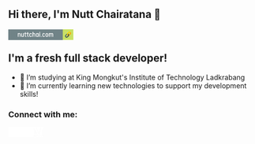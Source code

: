 ## Hi there, I'm Nutt Chairatana 👋

[<img align="left" alt="nuttchai.com" height="22px" src="./icons/website-btn.png" />][website]
<br />

## I'm a fresh full stack developer!

- 🔭 I’m studying at King Mongkut's Institute of Technology Ladkrabang
- 🌱 I’m currently learning new technologies to support my development skills!

### Connect with me:

[<img align="left" alt="nuttchai.com" height="20px" src="./icons/world.png" />][website]
[<img align="left" alt="nuttchai | LinkedIn" height="20px" src="./icons/linkedin.png" />][linkedin]
[<img align="left" alt="nuttchai | Facebook" height="20px" src="./icons/facebook.png" />][linkedin]
[<img align="left" alt="nuttchai | Medium" height="20px" src="./icons/medium.png" />][linkedin]

[website]: https://www.nuttchai.com
[linkedin]: https://www.linkedin.com/in/nuttchai/

<!--
**nuttchai/nuttchai** is a ✨ _special_ ✨ repository because its `README.md` (this file) appears on your GitHub profile.

Here are some ideas to get you started:

- 🔭 I’m currently working on ...
- 🌱 I’m currently learning ...
- 👯 I’m looking to collaborate on ...
- 🤔 I’m looking for help with ...
- 💬 Ask me about ...
- 📫 How to reach me: ...
- 😄 Pronouns: ...
- ⚡ Fun fact: ...
-->

